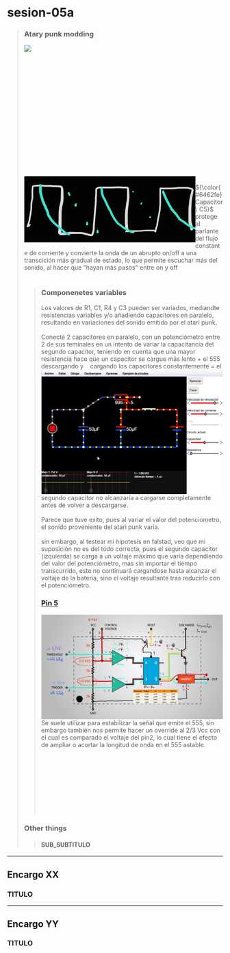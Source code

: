 # sesion-05a

> ### Atary punk modding
> <img align="left" src="https://github.com/disenoUDP/dis8644-2025-1/blob/main/00-docentes/sesion-04a/archivos/atariPunk_v1.png" width=850> <br/> <br/> <br/> <br/> <br/> <br/> <br/> <br/> <br/> <br/> <br/> <br/> <br/> <br/> <br/> <br/> <br/> <br/>  <img align="left" src="./files/capacitorC5.jpg" width=400> <br/> ${\color{#6462fe}Capacitor \ C5}$ protege al parlante del flujo constante de corriente y convierte la onda de un abrupto on/off a una transcición más gradual de estado, lo que permite escuchar más del sonido, al hacer que "hayan más pasos" entre on y off <br/> <br/>
>> ### Componenetes variables
>> Los valores de R1, C1, R4 y C3 pueden ser variados, mediandte resistencias variables y/o añadiendo capacitores en paralelo, resultando en variaciones del sonido emitido por el atari punk. <br/> <br/>
>> Conecté 2 capacitores en paralelo, con un potenciómetro entre 2 de sus teminales en un intento de variar la capacitancia del segundo capacitor, teniendo en cuenta que una mayor resistencia hace que un capacitor se cargue más lento + el 555 descargando y <img align="left" src="./files/capacitorFalstad.gif" width=490> &nbsp;&nbsp;&nbsp;cargando los capacitores constantemente = el segundo capacitor no alcanzaría a cargarse completamente antes de volver a descargarse. <br/> <br/>
>> Parece que tuve exito, pues al variar el valor del potenciometro, el sonido proveniente del atari punk varía. <br/> <br/> 
>> sin embargo, al testear mi hipotesis en falstad, veo que mi suposición no es del todo correcta, pues el segundo capacitor (izquierda) se carga a un voltaje máximo que varía dependiendo del valor del potenciómetro, mas sin importar el tiempo transcurrido, este no continuará cargandose hasta alcanzar el voltaje de la bateria, sino el voltaje resultante tras reducirlo con el potenciómetro.
>> ### [Pin 5](https://youtu.be/0zV9W_TUAz4?si=N-xVU88uQmXDHj9_&t=367)
>> <img align="left" src="./files/555HowWorks.jpg" width=600> Se suele utilizar para estabilizar la señal que emite el 555, sin embargo también nos permite hacer un override al 2/3 Vcc con el cual es comparado el voltaje del pin2, lo cual tiene el efecto de ampliar o acortar la longitud de onda en el 555 astable. <br/> <br/> <br/> <br/> <br/> <br/> <br/> <br/> <br/> <br/>
> ### Other things
> 
>> #### SUB_SUBTITULO
-----------------------------------------------------------------------------------------------------------
## Encargo XX
### TITULO
>
>
-----------------------------------------------------------------------------------------------------------
## Encargo YY
### TITULO
>
>
